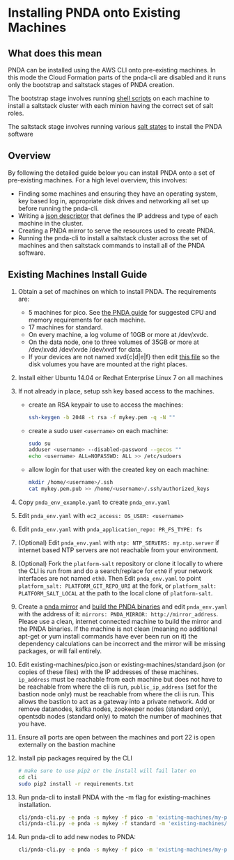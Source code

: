 # Installing PNDA onto Existing Machines

## What does this mean
PNDA can be installed using the AWS CLI onto pre-existing machines. In this mode the Cloud Formation parts of the pnda-cli are disabled and it runs only the bootstrap and saltstack stages of PNDA creation.

The bootstrap stage involves running [shell scripts](../bootstrap-scripts) on each machine to install a saltstack cluster with each minion having the correct set of salt roles.

The saltstack stage involves running various [salt states](https://github.com/pndaproject/platform-salt) to install the PNDA software

## Overview
By following the detailed guide below you can install PNDA onto a set of pre-existing machines. For a high level overview, this involves:

 - Finding some machines and ensuring they have an operating system, key based log in, appropriate disk drives and networking all set up before running the pnda-cli.
 - Writing a [json descriptor](pico.json) that defines the IP address and type of each machine in the cluster.
 - Creating a PNDA mirror to serve the resources used to create PNDA.
 - Running the pnda-cli to install a saltstack cluster across the set of machines and then saltstack commands to install all of the PNDA software.

## Existing Machines Install Guide
1. Obtain a set of machines on which to install PNDA. The requirements are:
   -  5 machines for pico. See [the PNDA guide](https://github.com/pndaproject/pnda-guide/blob/develop/provisioning/aws/PREPARE.md#required-resources) for suggested CPU and memory requirements for each machine.
   - 17 machines for standard.
   - On every machine, a log volume of 10GB or more at /dev/xvdc.
   - On the data node, one to three volumes of 35GB or more at /dev/xvdd /dev/xvde /dev/xvdf for data.
   - If your devices are not named xvd{c|d|e|f} then edit [this file](../bootstrap-scripts/base.sh) so the disk volumes you have are mounted at the right places.
2. Install either Ubuntu 14.04 or Redhat Enterprise Linux 7 on all machines
3. If not already in place, setup ssh key based access to the machines.
   - create an RSA keypair to use to access the machines:

        ```sh
        ssh-keygen -b 2048 -t rsa -f mykey.pem -q -N ""
        ```
   - create a sudo user `<username>` on each machine:

        ```sh
        sudo su
        adduser <username> --disabled-password --gecos ""
        echo <username> ALL=NOPASSWD: ALL >> /etc/sudoers
        ```
   - allow login for that user with the created key on each machine:

        ```sh
        mkdir /home/<username>/.ssh
        cat mykey.pem.pub >> /home/<username>/.ssh/authorized_keys
        ```
4. Copy `pnda_env_example.yaml` to create `pnda_env.yaml`
5. Edit `pnda_env.yaml` with `ec2_access: OS_USER: <username>`
6. Edit `pnda_env.yaml` with `pnda_application_repo: PR_FS_TYPE: fs`
7. (Optional) Edit `pnda_env.yaml` with `ntp: NTP_SERVERS: my.ntp.server` if internet based NTP servers are not reachable from your environment.
8. (Optional) Fork the `platform-salt` repository or clone it locally to where the CLI is run from and do a search/replace for `eth0` if your network interfaces are not named `eth0`. Then Edit `pnda_env.yaml` to point `platform_salt: PLATFORM_GIT_REPO_URI` at the fork, or `platform_salt: PLATFORM_SALT_LOCAL` at the path to the local clone of `platform-salt`.
9. Create a [pnda mirror](https://github.com/pndaproject/pnda/tree/develop/mirror) and [build the PNDA binaries](https://github.com/pndaproject/pnda/tree/develop/build) and edit `pnda_env.yaml` with the address of it: `mirrors: PNDA_MIRROR: http://mirror_address`. Please use a clean, internet connected machine to build the mirror and the PNDA binaries. If the machine is not clean (meaning no additional apt-get or yum install commands have ever been run on it) the dependency calculations can be incorrect and the mirror will be missing packages, or will fail entirely.
10. Edit existing-machines/pico.json or existing-machines/standard.json (or copies of these files) with the IP addresses of these machines. `ip_address` must be reachable from each machine but does not have to be reachable from where the cli is run, `public_ip_address` (set for the bastion node only) must be reachable from where the cli is run. This allows the bastion to act as a gateway into a private network. Add or remove datanodes, kafka nodes, zookeeper nodes (standard only), opentsdb nodes (standard only) to match the number of machines that you have.
11. Ensure all ports are open between the machines and port 22 is open externally on the bastion machine
12. Install pip packages required by the CLI

    ```sh
    # make sure to use pip2 or the install will fail later on
    cd cli
    sudo pip2 install -r requirements.txt
    ```
13. Run pnda-cli to install PNDA with the -m flag for existing-machines installation.

    ```sh
    cli/pnda-cli.py -e pnda -s mykey -f pico -m 'existing-machines/my-pico.json' create
    cli/pnda-cli.py -e pnda -s mykey -f standard -m 'existing-machines/my-standard.json' create
    ```
14. Run pnda-cli to add new nodes to PNDA:

    ```sh
    cli/pnda-cli.py -e pnda -s mykey -f pico -m 'existing-machines/my-pico.json' expand
    ```
